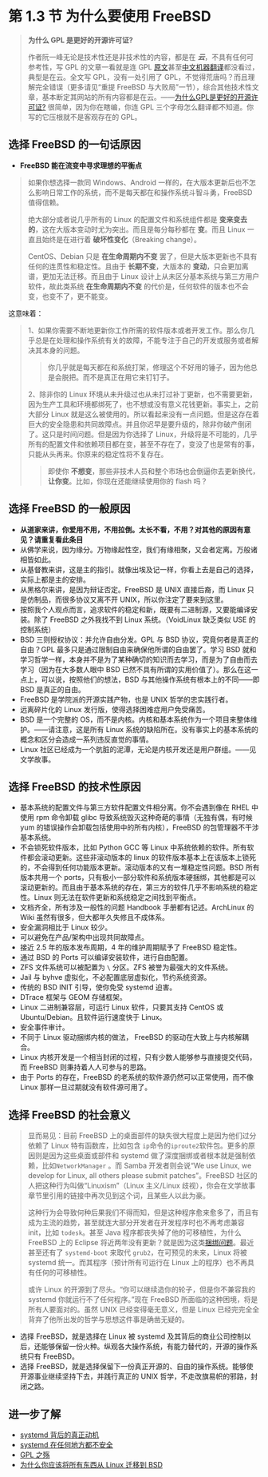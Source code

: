 # 第 1.3 节 为什么要使用 FreeBSD

>**为什么 GPL 是更好的开源许可证?**
>
>作者阮一峰无论是技术性还是非技术性的内容，都是在 ***云***，不具有任何可参考性，写 GPL 的文章一看就是连 GPL [原文](https://www.gnu.org/licenses/gpl-3.0.html)甚至[中文机器翻译](https://jxself.org/translations/gpl-3.zh.shtml)都没看过，典型是在云。全文写 GPL，没有一处引用了 GPL，不觉得荒唐吗？而且理解完全错误（更多请见“重提 FreeBSD 与大败局”一节），综合其他技术性文章，基本断定其网站的所有内容都是在云。——[为什么GPL是更好的开源许可证?](https://www.ruanyifeng.com/blog/2010/02/why_gpl_is_a_better_choice.html) 很简单，因为你在瞎编，你连 GPL 三个字母怎么翻译都不知道。你写的它压根就不是客观存在的 GPL。

## 选择 FreeBSD 的一句话原因

- **FreeBSD 能在流变中寻求理想的平衡点**

>如果你想选择一款同 Windows、Android 一样的，在大版本更新后也不怎么影响日常工作的系统，而不是每天都在和操作系统斗智斗勇，FreeBSD 值得信赖。
>
>绝大部分或者说几乎所有的 Linux 的配置文件和系统组件都是 **变来变去的**，这在大版本变动时尤为突出。而且是每分每秒都在 **变**。而且 Linux 一直且始终是在进行着 **破坏性变化**（Breaking change）。
>
> CentOS、Debian 只是 **在生命周期内不变** 罢了，但是大版本更新也不具有任何的连贯性和稳定性。且由于 **长期不变**，大版本的 **变动**，只会更加离谱，更加无法迁移。而且由于 Linux 设计上从未区分基本系统与第三方用户软件，故此类系统 **在生命周期内不变** 的代价是，任何软件的版本也不会变，也变不了，更不能变。

这意味着：

>1、如果你需要不断地更新你工作所需的软件版本或者开发工作。那么你几乎总是在处理和操作系统有关的故障，不能专注于自己的开发或服务或者解决其本身的问题。
>
>>你几乎就是每天都在和系统打架，修理这个不好用的锤子，因为他总是会脱把。而不是真正在用它来钉钉子。
>
>2、除非你的 Linux 环境从未升级过也从未打过补丁更新，也不需要更新，因为生产工具和环境都绑死了，也不想或没有意义花钱更新。事实上，之前大部分 Linux 就是这么被使用的。所以看起来没有一点问题。但是这存在着巨大的安全隐患和共同故障点。并且你迟早是要升级的，除非你破产倒闭了。这只是时间问题。但是因为你选择了 Linux，升级将是不可能的，几乎所有的配置文件和依赖项目都在变，甚至不存在了，变没了也是常有的事，只能从头再来。你原来的稳定性将不复存在。
>>
>>即使你 **不想变**，那些非技术人员和整个市场也会倒逼你去更新换代，**让你变**。比如，你现在还能继续使用你的 flash 吗？

## 选择 FreeBSD 的一般原因

- **从道家来讲，你爱用不用，不用拉倒。太长不看，不用？对其他的原因有意见？请重复看此条目**
- 从佛学来说，因为缘分。万物缘起性空，我们有缘相聚，又会者定离。万般诸相皆如此。
- 从基督教来讲，这是主的指引。就像出埃及记一样，你看上去是自己的选择，实际上都是主的安排。
- 从黑格尔来讲，是因为辩证否定。FreeBSD 是 UNIX 直接后裔，而 Linux 只是仿制品，而很多协议又离不开 UNIX，所以你注定了要来到这里。
- 按照我个人观点而言，追求软件的稳定和新，既要有二进制源，又要能编译安装。除了 FreeBSD 之外我找不到 Linux 系统。（VoidLinux 缺乏类似 USE 的控制系统）
- BSD 三则授权协议：并允许自由分发。GPL 与 BSD 协议，究竟何者是真正的自由？GPL 最多只是通过限制自由来确保他所谓的自由罢了。学习 BSD 就和学习哲学一样，本身并不是为了某种确切的知识而去学习，而是为了自由而去学习（因为在大多数人眼中 BSD 已然不具有所谓的实用价值了）。那么在这一点上，可以说，按照他们的想法，BSD 与其他操作系统有根本上的不同——即 BSD 是真正的自由。
- FreeBSD 是学院派的开源实践产物，也是 UNIX 哲学的忠实践行者。
- 远离碎片化的 Linux 发行版，使得选择困难症用户免受痛苦。
- BSD 是一个完整的 OS，而不是内核。内核和基本系统作为一个项目来整体维护。——请注意，这是所有 Linux 系统的缺陷所在。没有事实上的基本系统的概念和区分会造成一系列违反直觉的事情。
- Linux 社区已经成为一个肮脏的泥潭，无论是内核开发还是用户群组。——见文学故事。

## 选择 FreeBSD 的技术性原因

- 基本系统的配置文件与第三方软件配置文件相分离。你不会遇到像在 RHEL 中使用 rpm 命令卸载 glibc 导致系统毁灭这种奇葩的事情（无独有偶，有时候 yum 的错误操作会卸载包括使用中的所有内核），FreeBSD 的包管理器不干涉基本系统。
- 不会锁死软件版本，比如 Python GCC 等 Linux 中系统依赖的软件。所有软件都会滚动更新。这些非滚动版本的 linux 的软件版本基本上在该版本上锁死的，不会得到任何功能版本更新。滚动版本的又有一堆稳定性问题。BSD 所有版本共用一个 ports，只有极小一部分软件和系统版本硬捆绑，其他都是可以滚动更新的。而且由于基本系统的存在，第三方的软件几乎不影响系统的稳定性。Linux 则无法在软件更新和系统稳定之间找到平衡点。
- 文档齐全，所有涉及一般性的问题 Handbook 手册都有记述。ArchLinux 的 Wiki 虽然有很多，但大都年久失修且不成体系。
- 安全漏洞相比于 Linux 较少。
- 可以避免在产品/架构中出现共同故障点。
- 接近 2.5 年的版本发布周期，4 年的维护周期赋予了 FreeBSD 稳定性。
- 通过 BSD 的 Ports 可以编译安装软件，进行自由配置。
- ZFS 文件系统可以被配置为 `\` 分区。ZFS 被誉为最强大的文件系统。
- Jail 与 byhve 虚拟化，不必配置底层虚拟化，节约系统资源。
- 传统的 BSD INIT 引导，使你免受 systemd 迫害。
- DTrace 框架与 GEOM 存储框架。
- Linux 二进制兼容层，可运行 Linux 软件，只要其支持 CentOS 或 Ubuntu/Debian。且软件运行速度快于 Linux。
- 安全事件审计。
- 不同于 Linux 驱动捆绑内核的做法， FreeBSD 的驱动在大致上与内核解耦合。
- Linux 内核开发是一个相当封闭的过程，只有少数人能够参与直接提交代码，而 FreeBSD 则秉持着人人可参与的思路。
- 由于 Ports 的存在，FreeBSD 的老系统的软件源仍然可以正常使用，而不像 Linux 那样一旦过期就没有软件源可用了。

## 选择 FreeBSD 的社会意义

> 显而易见：目前 FreeBSD 上的桌面部件的缺失很大程度上是因为他们过分依赖了 Linux 特有函数库，比如包含 `ip`命令的`iproute2`软件包。更多的原因则是因为这些桌面或部件和 systemd 做了深度捆绑或者根本就是强制依赖，比如`NetworkManager` 。而 Samba 开发者则会说“We use Linux, we develop for Linux, all others please submit patches”。FreeBSD 社区的人把这种行为叫做“Linuxism”（Linux 主义/Linux 歧视），你会在文学故事章节里引用的链接中再次见到这个词，且某些人以此为豪。
>
> 这种行为会导致何种后果我们不得而知，但是这种程序愈来愈多了，而且有成为主流的趋势，甚至就连大部分开发者在开发程序时也不再考虑兼容 init，比如 `todesk`。甚至 Java 程序都丧失掉了他的可移植性，为什么 FreeBSD 上的 Eclipse 将近两年没有更新？就是因为这类[捆绑问题](https://git.eclipse.org/r/c/platform/eclipse.platform.swt/+/163641/)。最近甚至还有了 `systemd-boot` 来取代 `grub2`，在可预见的未来，Linux 将被 systemd 统一。而其程序（预计所有可运行在 Linux 上的程序）也不再具有任何的可移植性。
>
> 或许 Linux 的开源到了尽头。“你可以继续造你的轮子，但是你不兼容我的 systemd 你就运行不了任何程序。”现在 FreeBSD 所面临的这种困境，将是所有人要面对的。虽然 UNIX 已经变得毫无意义，但是 Linux 已经完完全全背弃了他所出发的哲学与思想这件事是确凿无疑的。

- 选择 FreeBSD，就是选择在 Linux 被 systemd 及其背后的商业公司控制以后，还能够保留一份火种。纵观各大操作系统，有能力替代的，开源的操作系统只有 FreeBSD。
- 选择 FreeBSD，就是选择保留下一份真正开源的、自由的操作系统。能够使开源事业继续坚持下去，并践行真正的 UNIX 哲学，不走改旗易帜的邪路，封闭之路。

## 进一步了解

- [systemd 背后的真正动机](https://freebsd.gitbook.io/translated-articles/the-real-motivation-behind-systemd)
- [systemd 在任何地方都不安全](https://freebsd.gitbook.io/translated-articles/systemd-isnt-safe-to-run-anywhere)
- [GPL 之殇](https://freebsd.gitbook.io/translated-articles/the-problems-with-the-gpl)
- [为什么你应该将所有东西从 Linux 迁移到 BSD](https://freebsd.gitbook.io/translated-articles/why-you-should-migrate-everything-from-linux-to-bsd)

